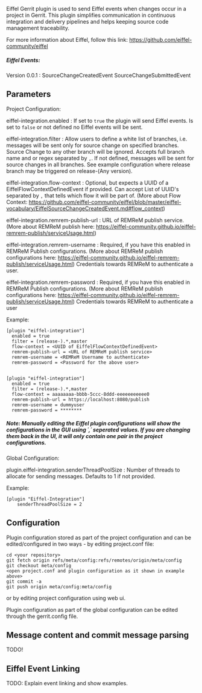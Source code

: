 Eiffel Gerrit plugin is used to send Eiffel events when changes occur in a project in Gerrit.
This plugin simplifies communication in continuous integration and delivery pipelines and helps keeping
source code management traceability.

For more information about Eiffel, follow this link:
<https://github.com/eiffel-community/eiffel>

##### Eiffel Events:

Version 0.0.1
:   SourceChangeCreatedEvent
    SourceChangeSubmittedEvent

Parameters
----------

Project Configuration:

eiffel-integration.enabled
:   If set to `true` the plugin will send Eiffel events.
    Is set to `false` or not defined no Eiffel events will be sent.

eiffel-integration.filter
:   Allow users to define a white list of branches, i.e. messages will be sent only for source change on
    specified branches. Source Change to any other branch will be ignored. Accepts full branch name and or
    regex separated by `,`. If not defined, messages will be sent for source changes in all branches.
    See example configuration where release branch may be triggered on release-(Any version).

eiffel-integration.flow-context
:   Optional, but expects a UUID of a EiffelFlowContextDefinedEvent if provided.
    Can accept List of UUID's separated by `,` that tells which flow it will be part of. (More about Flow Context:
    <https://github.com/eiffel-community/eiffel/blob/master/eiffel-vocabulary/EiffelSourceChangeCreatedEvent.md#flow_context>)

eiffel-integration.remrem-publish-url
:   URL of REMReM publish service.(More about REMReM publish here:
    <https://eiffel-community.github.io/eiffel-remrem-publish/serviceUsage.html>)

eiffel-integration.remrem-username
:   Required, if you have this enabled in REMReM Publish configurations. (More about REMReM publish configurations here:
    <https://eiffel-community.github.io/eiffel-remrem-publish/serviceUsage.html>)
    Credentials towards REMReM to authenticate a user.

eiffel-integration.remrem-password
:   Required, if you have this enabled in REMReM Publish configurations. (More about REMReM publish configurations here:
    <https://eiffel-community.github.io/eiffel-remrem-publish/serviceUsage.html>)
    Credentials towards REMReM to authenticate a user

Example:

    [plugin "eiffel-integration"]
      enabled = true
      filter = (release-).*,master
      flow-context = <UUID of EiffelFlowContextDefinedEvent>
      remrem-publish-url = <URL of REMReM publish service>
      remrem-username = <REMReM Username to authenticate>
      remrem-password = <Password for the above user>


    [plugin "eiffel-integration"]
      enabled = true
      filter = (release-).*,master
      flow-context = aaaaaaaa-bbbb-5ccc-8ddd-eeeeeeeeeee0
      remrem-publish-url = https://localhost:8080/publish
      remrem-username = dummyuser
      remrem-password = ********

##### Note: Manually editing the Eiffel plugin configurations will show the configurations in the GUI using ´,´ seperated values. If you are changing them back in the UI, it will only contain one pair in the project configurations.

Global Configuration:

plugin.eiffel-integration.senderThreadPoolSize
:   Number of threads to allocate for sending messages. Defaults to 1 if not provided.

Example:

    [plugin "Eiffel-Integration"]
        senderThreadPoolSize = 2

Configuration
-------------

Plugin configuration stored as part of the project configuration and can be edited/configured in two ways - by editing
project.conf file:

    cd <your repository>
    git fetch origin refs/meta/config:refs/remotes/origin/meta/config
    git checkout meta/config
    <open project.conf and plugin configuration as it shown in example above>
    git commit -a
    git push origin meta/config:meta/config

or by editing project configuration using web ui.

Plugin configuration as part of the global configuration can be edited through the gerrit.config file.

Message content and commit message parsing
------------------------------------------

TODO!

Eiffel Event Linking
--------------------

TODO: Explain event linking and show examples.
